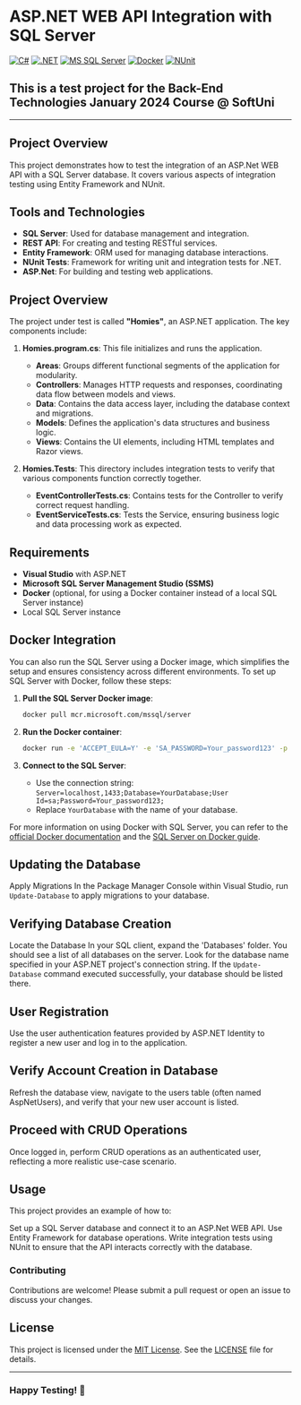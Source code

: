 # ASP.NET WEB API Integration with SQL Server
[![C#](https://img.shields.io/badge/Made%20with-C%23-239120.svg)](https://learn.microsoft.com/en-us/dotnet/csharp/)
[![.NET](https://img.shields.io/badge/.NET-5C2D91.svg)](https://dotnet.microsoft.com/)
[![MS SQL Server](https://img.shields.io/badge/Database-MS%20SQL%20Server-CC2927.svg)](https://www.microsoft.com/en-us/sql-server)
[![Docker](https://img.shields.io/badge/Powered%20by-Docker-2496ED.svg)](https://www.docker.com/)
[![NUnit](https://img.shields.io/badge/tested%20with-NUnit-22B2B0.svg)](https://nunit.org/)

## This is a test project for the **Back-End Technologies** January 2024 Course @ SoftUni

---

## Project Overview
This project demonstrates how to test the integration of an ASP.Net WEB API with a SQL Server database. It covers various aspects of integration testing using Entity Framework and NUnit.

## Tools and Technologies
- **SQL Server**: Used for database management and integration.
- **REST API**: For creating and testing RESTful services.
- **Entity Framework**: ORM used for managing database interactions.
- **NUnit Tests**: Framework for writing unit and integration tests for .NET.
- **ASP.Net**: For building and testing web applications.

## Project Overview

The project under test is called **"Homies"**, an ASP.NET application. The key components include:

1. **Homies.program.cs**: This file initializes and runs the application.

    - **Areas**: Groups different functional segments of the application for modularity.
    - **Controllers**: Manages HTTP requests and responses, coordinating data flow between models and views.
    - **Data**: Contains the data access layer, including the database context and migrations.
    - **Models**: Defines the application's data structures and business logic.
    - **Views**: Contains the UI elements, including HTML templates and Razor views.

2. **Homies.Tests**: This directory includes integration tests to verify that various components function correctly together.

    - **EventControllerTests.cs**: Contains tests for the Controller to verify correct request handling.
    - **EventServiceTests.cs**: Tests the Service, ensuring business logic and data processing work as expected.

## Requirements
- **Visual Studio** with ASP.NET
- **Microsoft SQL Server Management Studio (SSMS)**
- **Docker** (optional, for using a Docker container instead of a local SQL Server instance)
- Local SQL Server instance


## Docker Integration
You can also run the SQL Server using a Docker image, which simplifies the setup and ensures consistency across different environments. To set up SQL Server with Docker, follow these steps:

1. **Pull the SQL Server Docker image**:

    ```bash
    docker pull mcr.microsoft.com/mssql/server
    ```

2. **Run the Docker container**:

    ```bash
    docker run -e 'ACCEPT_EULA=Y' -e 'SA_PASSWORD=Your_password123' -p 1433:1433 --name sqlserver -d mcr.microsoft.com/mssql/server
    ```

3. **Connect to the SQL Server**:

    - Use the connection string: `Server=localhost,1433;Database=YourDatabase;User Id=sa;Password=Your_password123;`
    - Replace `YourDatabase` with the name of your database.

For more information on using Docker with SQL Server, you can refer to the [official Docker documentation](https://hub.docker.com/_/microsoft-mssql-server) and the [SQL Server on Docker guide](https://docs.microsoft.com/en-us/sql/linux/sql-server-linux-docker-container-deployment).

## Updating the Database
Apply Migrations
In the Package Manager Console within Visual Studio, run ``Update-Database`` to apply migrations to your database.

## Verifying Database Creation
Locate the Database
In your SQL client, expand the 'Databases' folder. You should see a list of all databases on the server.
Look for the database name specified in your ASP.NET project's connection string. If the ``Update-Database`` command executed successfully, your database should be listed there.

## User Registration
Use the user authentication features provided by ASP.NET Identity to register a new user and log in to the application.

## Verify Account Creation in Database
Refresh the database view, navigate to the users table (often named AspNetUsers), and verify that your new user account is listed.

## Proceed with CRUD Operations
Once logged in, perform CRUD operations as an authenticated user, reflecting a more realistic use-case scenario.

## Usage
This project provides an example of how to:

Set up a SQL Server database and connect it to an ASP.Net WEB API.
Use Entity Framework for database operations.
Write integration tests using NUnit to ensure that the API interacts correctly with the database.
### Contributing
Contributions are welcome! Please submit a pull request or open an issue to discuss your changes.

## License
This project is licensed under the [MIT License](LICENSE). See the [LICENSE](LICENSE) file for details.

---
### Happy Testing! 🚀

